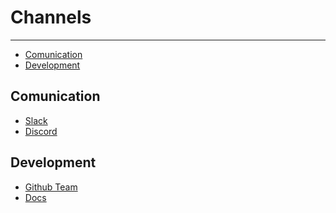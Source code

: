 # Channels

---

- [Comunication](#section-1)
- [Development](#section-2)

<a name="section-1"></a>
## Comunication

- [Slack](https://privatejustice.slack.com/)
- [Discord](https://discord.com/channels/719355793895587961)


<a name="section-2"></a>
## Development

- [Github Team](https://github.com/privatejustice)
- [Docs](https://github.com/privatejustice/docs)

